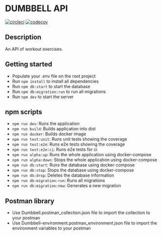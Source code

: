 # DUMBBELL API
[![circleci](https://circleci.com/gh/dbenitez-bcn/dumbbell-api.svg?style=shield)](https://circleci.com/gh/dbenitez-bcn/dumbbell-api)
[![codecov](https://codecov.io/gh/dbenitez-bcn/dumbbell-api/branch/master/graph/badge.svg)](https://codecov.io/gh/dbenitez-bcn/dumbbell-api)

## Description
An API of workout exercises.

## Getting started
- Populate your .env file on the root project
- Run `npm install` to install all dependencies
- Run `npm db:start` to start the database
- Run `npm db:migration:run` to run all migrations
- Run `npm dev` to start the server

## npm scripts
- `npm run dev`: Runs the application
- `npm run build`: Builds application into dist
- `npm run docker`: Builds docker image
- `npm run test:unit`: Runs unit tests showing the coverage
- `npm run test:e2e`: Runs e2e tests showing the coverage
- `npm run test:e2e:ci`: Runs e2e tests for ci
- `npm run alpha:up`: Runs the whole application using docker-compose
- `npm run alpha:down`: Stops the whole application using docker-compose
- `npm run db:start`: Runs the database using docker-compose
- `npm run db:stop`: Stops the database using docker-compose
- `npm run db:drop`: Deletes the database information
- `npm run db:migration:run`: Runs all migrations
- `npm run db:migration:new`: Generates a new migration

## Postman library
- Use Dumbbell.postman_collection.json file to import the collection to your postman
- Use Dumbbell-environment.postman_environment.json file to import the environment variables to your postman
